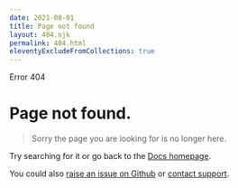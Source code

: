 ```yaml
---
date: 2021-08-01
title: Page not found
layout: 404.njk
permalink: 404.html
eleventyExcludeFromCollections: true
---
```


<span class="ttu slate fw6">Error 404</span>

# Page not found.

> Sorry the page you are looking for is no longer here.

Try searching for it or go back to the [Docs homepage](/docs).

You could also [raise an issue on Github](https://github.com/pusher/docs/issues) or [contact support](https://support.pusher.com/).
